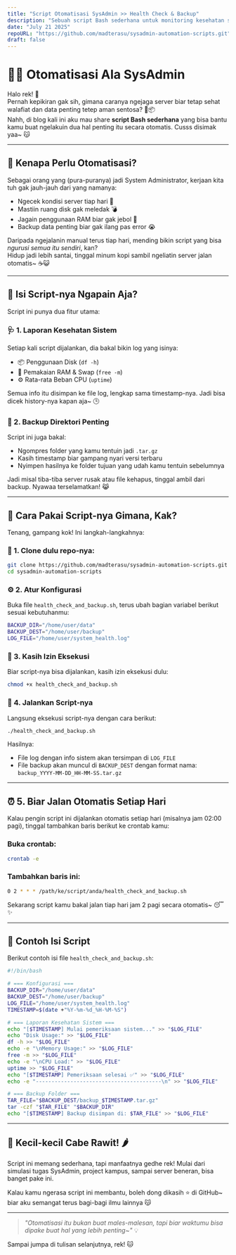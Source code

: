 ```yaml
---
title: "Script Otomatisasi SysAdmin >> Health Check & Backup"
description: "Sebuah script Bash sederhana untuk monitoring kesehatan sistem dan backup otomatis direktori penting di Linux."
date: "July 21 2025"
repoURL: "https://github.com/madterasu/sysadmin-automation-scripts.git"
draft: false
---
```


# 🧑‍💻 Otomatisasi Ala SysAdmin

Halo rek! 👋  
Pernah kepikiran gak sih, gimana caranya ngejaga server biar tetap sehat walafiat dan data penting tetep aman sentosa? 🐧📦  
Nahh, di blog kali ini aku mau share **script Bash sederhana** yang bisa bantu kamu buat ngelakuin dua hal penting itu secara otomatis. Cusss disimak yaa~ 😽

---

## 🔧 Kenapa Perlu Otomatisasi?

Sebagai orang yang (pura-puranya) jadi System Administrator, kerjaan kita tuh gak jauh-jauh dari yang namanya:

- Ngecek kondisi server tiap hari 🧠  
- Mastiin ruang disk gak meledak 💣  
- Jagain penggunaan RAM biar gak jebol 🧵  
- Backup data penting biar gak ilang pas error 😭  

Daripada ngejalanin manual terus tiap hari, mending bikin script yang bisa *ngurusi semua itu sendiri*, kan?  
Hidup jadi lebih santai, tinggal minum kopi sambil ngeliatin server jalan otomatis~ ☕😺

---

## 📜 Isi Script-nya Ngapain Aja?

Script ini punya dua fitur utama:

### 🩺 1. Laporan Kesehatan Sistem

Setiap kali script dijalankan, dia bakal bikin log yang isinya:

- 📦 Penggunaan Disk (`df -h`)  
- 🧠 Pemakaian RAM & Swap (`free -m`)  
- ⚙️ Rata-rata Beban CPU (`uptime`)  

Semua info itu disimpan ke file log, lengkap sama timestamp-nya. Jadi bisa dicek history-nya kapan aja~ 🕒

### 💾 2. Backup Direktori Penting

Script ini juga bakal:

- Ngompres folder yang kamu tentuin jadi `.tar.gz`  
- Kasih timestamp biar gampang nyari versi terbaru  
- Nyimpen hasilnya ke folder tujuan yang udah kamu tentuin sebelumnya  

Jadi misal tiba-tiba server rusak atau file kehapus, tinggal ambil dari backup. Nyawaa terselamatkan! 😹

---

## 🚀 Cara Pakai Script-nya Gimana, Kak?

Tenang, gampang kok! Ini langkah-langkahnya:

### 🔹 1. Clone dulu repo-nya:

```bash
git clone https://github.com/madterasu/sysadmin-automation-scripts.git
cd sysadmin-automation-scripts
```

### ⚙️ 2. Atur Konfigurasi

Buka file `health_check_and_backup.sh`, terus ubah bagian variabel berikut sesuai kebutuhanmu:

```bash
BACKUP_DIR="/home/user/data"
BACKUP_DEST="/home/user/backup"
LOG_FILE="/home/user/system_health.log"
```

### 🔐 3. Kasih Izin Eksekusi

Biar script-nya bisa dijalankan, kasih izin eksekusi dulu:

```bash
chmod +x health_check_and_backup.sh
```

### 🚀 4. Jalankan Script-nya

Langsung eksekusi script-nya dengan cara berikut:

```bash
./health_check_and_backup.sh
```

Hasilnya:

* File log dengan info sistem akan tersimpan di `LOG_FILE`
* File backup akan muncul di `BACKUP_DEST` dengan format nama:
  `backup_YYYY-MM-DD_HH-MM-SS.tar.gz`

---

## ⏰ 5. Biar Jalan Otomatis Setiap Hari

Kalau pengin script ini dijalankan otomatis setiap hari (misalnya jam 02:00 pagi), tinggal tambahkan baris berikut ke crontab kamu:

### Buka crontab:

```bash
crontab -e
```

### Tambahkan baris ini:

```bash
0 2 * * * /path/ke/script/anda/health_check_and_backup.sh
```

Sekarang script kamu bakal jalan tiap hari jam 2 pagi secara otomatis\~ 😴✨

---

## 📁 Contoh Isi Script

Berikut contoh isi file `health_check_and_backup.sh`:

```bash
#!/bin/bash

# === Konfigurasi ===
BACKUP_DIR="/home/user/data"
BACKUP_DEST="/home/user/backup"
LOG_FILE="/home/user/system_health.log"
TIMESTAMP=$(date +"%Y-%m-%d_%H-%M-%S")

# === Laporan Kesehatan Sistem ===
echo "[$TIMESTAMP] Mulai pemeriksaan sistem..." >> "$LOG_FILE"
echo "Disk Usage:" >> "$LOG_FILE"
df -h >> "$LOG_FILE"
echo -e "\nMemory Usage:" >> "$LOG_FILE"
free -m >> "$LOG_FILE"
echo -e "\nCPU Load:" >> "$LOG_FILE"
uptime >> "$LOG_FILE"
echo "[$TIMESTAMP] Pemeriksaan selesai ✅" >> "$LOG_FILE"
echo -e "----------------------------------------\n" >> "$LOG_FILE"

# === Backup Folder ===
TAR_FILE="$BACKUP_DEST/backup_$TIMESTAMP.tar.gz"
tar -czf "$TAR_FILE" "$BACKUP_DIR"
echo "[$TIMESTAMP] Backup disimpan di: $TAR_FILE" >> "$LOG_FILE"
```

---

## 🎁 Kecil-kecil Cabe Rawit! 🌶️

Script ini memang sederhana, tapi manfaatnya gedhe rek!
Mulai dari simulasi tugas SysAdmin, project kampus, sampai server beneran, bisa banget pake ini.

Kalau kamu ngerasa script ini membantu, boleh dong dikasih ⭐ di GitHub\~
biar aku semangat terus bagi-bagi ilmu lainnya 😽

---

> *"Otomatisasi itu bukan buat males-malesan, tapi biar waktumu bisa dipake buat hal yang lebih penting\~"* 💡

Sampai jumpa di tulisan selanjutnya, rek! 🐱